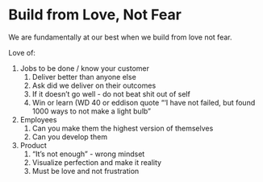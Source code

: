 # Build from Love, Not Fear

We are fundamentally at our best when we build from love not fear. 

Love of:

1. Jobs to be done / know your customer
    1. Deliver better than anyone else
    2. Ask did we deliver on their outcomes
    3. If it doesn’t go well - do not beat shit out of self
    4. Win or learn (WD 40 or eddison quote “‘I have not failed, but found 1000 ways to not make a light bulb”
2. Employees
    1. Can you make them the highest version of themselves
    2. Can you develop them
3. Product
    1. “It’s not enough” - wrong mindset
    2. Visualize perfection and make it reality
    3. Must be love and not frustration